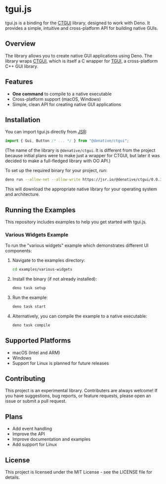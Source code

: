 # tgui.js

tgui.js is a binding for the [CTGUI](https://github.com/texus/CTGUI) library, designed to work with Deno. It provides a simple, intuitive and cross-platform API for building native GUIs.

## Overview

The library allows you to create native GUI applications using Deno. The library wraps [CTGUI](https://github.com/texus/CTGUI), which is itself a C wrapper for [TGUI](https://tgui.eu/), a cross-platform C++ GUI library.

## Features

- **One command** to compile to a native executable
- Cross-platform support (macOS, Windows)
- Simple, clean API for creating native GUI applications

## Installation

You can import tgui.js directly from [JSR](https://jsr.io/@denative/ctgui):

```typescript
import { Gui, Button /* ... */ } from "@denative/ctgui";
```

(The name of the library is `@denative/ctgui`. It is different from the project because initial plans were to make just a wrapper for CTGUI, but later it was decided to make a full-fledged library with OO API.)

To set up the required binary for your project, run:

```bash
deno run --allow-net --allow-write https://jsr.io/@denative/ctgui/0.0.11/setup.ts
```

This will download the appropriate native library for your operating system and architecture.

## Running the Examples

This repository includes examples to help you get started with tgui.js.

### Various Widgets Example

To run the "various widgets" example which demonstrates different UI components:

1. Navigate to the examples directory:

   ```bash
   cd examples/various-widgets
   ```

2. Install the binary (if not already installed):

   ```bash
   deno task setup
   ```

3. Run the example:

   ```bash
   deno task start
   ```

4. Alternatively, you can compile the example to a native executable:
   ```bash
   deno task compile
   ```

## Supported Platforms

- macOS (Intel and ARM)
- Windows
- Support for Linux is planned for future releases

## Contributing

This project is an experimental library. Contributers are always welcome! If you have suggestions, bug reports, or feature requests, please open an issue or submit a pull request.

## Plans

- Add event handling
- Improve the API
- Improve documentation and examples
- Add support for Linux

## License

This project is licensed under the MIT License - see the LICENSE file for details.
